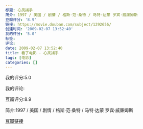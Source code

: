 ```yaml
---
标题: 心灵捕手
简介: 1997 / 美国 / 剧情 / 格斯·范·桑特 / 马特·达蒙 罗宾·威廉姆斯
豆瓣评分: '8.9'
链接: https://movie.douban.com/subject/1292656/
创建时间: '2009-02-07 13:52:40'
我的评分: '5.0'
标签:
评论:
date: 2009-02-07 13:52:40
title: 看了电影 - 心灵捕手
tags: [电影]
categories: []
---
```


我的评分:5.0

我的评论:

豆瓣评分:8.9

简介:1997 / 美国 / 剧情 / 格斯·范·桑特 / 马特·达蒙 罗宾·威廉姆斯

[豆瓣链接](https://movie.douban.com/subject/1292656/)

